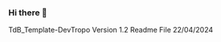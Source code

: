 ### Hi there 👋
TdB_Template-DevTropo
Version 1.2
Readme File
22/04/2024
<!--
**altenOuestSWAcademy/altenOuestSWAcademy** 

TdB_Template-DevTropo readme file


This template of dashboard is designed to follow the activity of a project and analyze the data that comes from the consultant file.
/!\ do not rename the tab VBA_V1 it will create some error. /!\
I. MINIMUM REQUIREMENTS
Have deployed the consultant file into a consultant SharePoint folder.
Have initialized the dashboard within the parameters tab, providing information related to your project such as:- TJM
- Adresse SharePoint des fichiers livrables 2023
- Donneur ordre
- Nombre d'onglet
- Trigramme	
- Nom onglet
- Password pour protégé le fichier consultant à l'export	
	Need to be at position "N26" in the param tab
- RFA	
	need to be at position "N29" in the param tab 

If you have allready a dashbord deployed you just have to copie the VBA tab into you dahsbord and reafect the macro from the button to the new VBA tab of your dashboad.




-->
